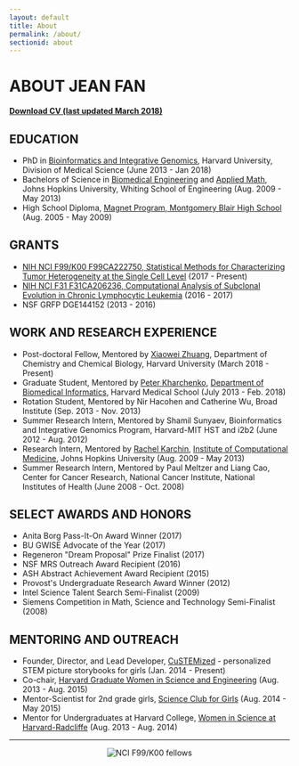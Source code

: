 ```yaml
---
layout: default
title: About
permalink: /about/
sectionid: about
---
```


# ABOUT JEAN FAN

<!---
<div class="col-sm-4 pull-right">
<img src="{{ "/img/profile.jpg" | prepend: site.baseurl }}" class="img-responsive img-circle" alt="Jean Fan">
<br><br>
</div>

I am currently an NCI F99/K00 post-doctoral fellow in the lab of [Dr. Xiaowei Zhuang](http://zhuang.harvard.edu/) at Harvard University. I received my PhD in Bioinformatics and Integrative Genomics at Harvard under the mentorship of [Dr. Peter Kharchenko](http://pklab.med.harvard.edu/) at the Department of Biomedical Informatics and in close collaboration with [Dr. Catherine Wu](http://wulab.dfci.harvard.edu/) at the Dana-Farber Cancer Institute. My research interests center around developing computational methods for identifying and characterizing heterogeneity at the single cell level, particularly in the context of cancer, using multi-omics approaches.
--->

[**Download CV (last updated March 2018)**](/assets/docs/resume/JEAN_FAN_cv.pdf)

## EDUCATION
- PhD in [Bioinformatics and Integrative Genomics](http://dms.hms.harvard.edu/big/), Harvard University, Division of Medical Science (June 2013 - Jan 2018)
- Bachelors of Science in [Biomedical Engineering](http://www.bme.jhu.edu/) and [Applied Math](http://engineering.jhu.edu/ams/), Johns Hopkins University, Whiting School of Engineering (Aug. 2009 - May 2013)
- High School Diploma, [Magnet Program, Montgomery Blair High School](https://mbhs.edu/departments/magnet/) (Aug. 2005 - May 2009)

## GRANTS
- [NIH NCI F99/K00 F99CA222750, Statistical Methods for Characterizing Tumor Heterogeneity at the Single Cell Level](https://grants.uberresearch.com/100000054/F99CA222750/Statistical-Methods-for-Characterizing-Tumor-Heterogeneity-at-the-Single-Cell-Level) (2017 - Present)
- [NIH NCI F31 F31CA206236, Computational Analysis of Subclonal Evolution in Chronic Lymphocytic Leukemia](https://grants.uberresearch.com/100000054/F31CA206236/Computational-Analysis-of-Subclonal-Evolution-in-Chronic-Lymphocytic-Leukemia) (2016 - 2017)
- NSF GRFP DGE144152 (2013 - 2016)

## WORK AND RESEARCH EXPERIENCE
- Post-doctoral Fellow, Mentored by [Xiaowei Zhuang](http://zhuang.harvard.edu/), Department of Chemistry and Chemical Biology, Harvard University (March 2018 - Present)
- Graduate Student, Mentored by [Peter Kharchenko](http://pklab.med.harvard.edu/), [Department of Biomedical Informatics](https://dbmi.hms.harvard.edu/), Harvard Medical School (July 2013 - Feb. 2018)
- Rotation Student, Mentored by Nir Hacohen and Catherine Wu, Broad Institute (Sep. 2013 - Nov. 2013)
- Summer Research Intern, Mentored by Shamil Sunyaev, Bioinformatics and Integrative Genomics Program, Harvard-MIT HST and i2b2 (June 2012 - Aug. 2012)
- Research Intern, Mentored by [Rachel Karchin](http://karchinlab.org/), [Institute of Computational Medicine](https://icm.jhu.edu), Johns Hopkins University (Aug. 2009 - May 2013)
- Summer Research Intern, Mentored by Paul Meltzer and Liang Cao, Center for Cancer Research, National Cancer Institute, National Institutes of Health (June 2008 - Oct. 2008)

## SELECT AWARDS AND HONORS
- Anita Borg Pass-It-On Award Winner (2017)
- BU GWISE Advocate of the Year (2017)
- Regeneron "Dream Proposal" Prize Finalist (2017)
- NSF MRS Outreach Award Recipient (2016)
- ASH Abstract Achievement Award Recipient (2015)
- Provost's Undergraduate Research Award Winner (2012)
- Intel Science Talent Search Semi-Finalist (2009)
- Siemens Competition in Math, Science and Technology Semi-Finalist (2008)

## MENTORING AND OUTREACH
- Founder, Director, and Lead Developer, [CuSTEMized](https://custemized.org) - personalized STEM picture storybooks for girls (Jan. 2014 - Present)
- Co-chair, [Harvard Graduate Women in Science and Engineering](http://projects.iq.harvard.edu/hgwise/) (Aug. 2013 - Aug. 2015)
- Mentor-Scientist for 2nd grade girls, [Science Club for Girls](http://www.scienceclubforgirls.org/) (Aug. 2014 - May 2015)
- Mentor for Undergraduates at Harvard College, [Women in Science at Harvard-Radcliffe](http://wishr.weebly.com/) (Aug. 2013 - Aug. 2014)

<hr>

<div align="center"><img class="img-responsive" src="{{ "/img/about.png" | prepend: site.baseurl }}" alt="NCI F99/K00 fellows"></div>
